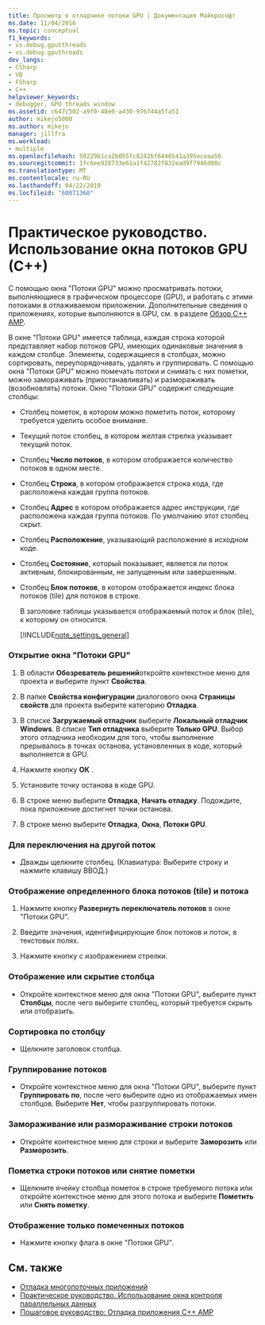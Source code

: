 ```yaml
---
title: Просмотр в отладчике потоки GPU | Документация Майкрософт
ms.date: 11/04/2016
ms.topic: conceptual
f1_keywords:
- vs.debug.gputthreads
- vs.debug.gputhreads
dev_langs:
- CSharp
- VB
- FSharp
- C++
helpviewer_keywords:
- debugger, GPU threads window
ms.assetid: c647c502-a9f0-48e0-a430-976744a5fa51
author: mikejo5000
ms.author: mikejo
manager: jillfra
ms.workload:
- multiple
ms.openlocfilehash: 59229b1ca2b055fc8242bf6446541a395eceaa56
ms.sourcegitcommit: 1fc6ee928733e61a1f42782f832ead9f7946d00c
ms.translationtype: MT
ms.contentlocale: ru-RU
ms.lasthandoff: 04/22/2019
ms.locfileid: "60071360"
---
```

# <a name="how-to-use-the-gpu-threads-window-c"></a>Практическое руководство. Использование окна потоков GPU (C++)
С помощью окна "Потоки GPU" можно просматривать потоки, выполняющиеся в графическом процессоре (GPU), и работать с этими потоками в отлаживаемом приложении. Дополнительные сведения о приложениях, которые выполняются в GPU, см. в разделе [Обзор C++ AMP](/cpp/parallel/amp/cpp-amp-overview).

 В окне "Потоки GPU" имеется таблица, каждая строка которой представляет набор потоков GPU, имеющих одинаковые значения в каждом столбце. Элементы, содержащиеся в столбцах, можно сортировать, переупорядочивать, удалять и группировать. С помощью окна "Потоки GPU" можно помечать потоки и снимать с них пометки, можно замораживать (приостанавливать) и размораживать (возобновлять) потоки. Окно "Потоки GPU" содержит следующие столбцы:

- Столбец пометок, в котором можно пометить поток, которому требуется уделить особое внимание.

- Текущий поток столбец, в котором желтая стрелка указывает текущий поток.

- Столбец **Число потоков**, в котором отображается количество потоков в одном месте.

- Столбец **Строка**, в котором отображается строка кода, где расположена каждая группа потоков.

- Столбец **Адрес** в котором отображается адрес инструкции, где расположена каждая группа потоков. По умолчанию этот столбец скрыт.

- Столбец **Расположение**, указывающий расположение в исходном коде.

- Столбец **Состояние**, который показывает, является ли поток активным, блокированным, не запущенным или завершенным.

- Столбец **Блок потоков**, в котором отображается индекс блока потоков (tile) для потоков в строке.

  В заголовке таблицы указывается отображаемый поток и блок (tile), к которому он относится.

  [!INCLUDE[note_settings_general](../data-tools/includes/note_settings_general_md.md)]

### <a name="to-display-the-gpu-threads-window"></a>Открытие окна "Потоки GPU"

1. В области **Обозреватель решений**откройте контекстное меню для проекта и выберите пункт **Свойства**.

2. В папке **Свойства конфигурации** диалогового окна **Страницы свойств** для проекта выберите категорию **Отладка**.

3. В списке **Загружаемый отладчик** выберите **Локальный отладчик Windows**. В списке **Тип отладчика** выберите **Только GPU**. Выбор этого отладчика необходим для того, чтобы выполнение прерывалось в точках останова, установленных в коде, который выполняется в GPU.

4. Нажмите кнопку **ОК** .

5. Установите точку останова в коде GPU.

6. В строке меню выберите **Отладка**, **Начать отладку**. Подождите, пока приложение достигнет точки останова.

7. В строке меню выберите **Отладка**, **Окна**, **Потоки GPU**.

### <a name="to-switch-to-a-different-thread"></a>Для переключения на другой поток

- Дважды щелкните столбец. (Клавиатура: Выберите строку и нажмите клавишу ВВОД.)

### <a name="to-display-a-particular-tile-and-thread"></a>Отображение определенного блока потоков (tile) и потока

1. Нажмите кнопку **Развернуть переключатель потоков** в окне "Потоки GPU".

2. Введите значения, идентифицирующие блок потоков и поток, в текстовых полях.

3. Нажмите кнопку с изображением стрелки.

### <a name="to-display-or-hide-a-column"></a>Отображение или скрытие столбца

- Откройте контекстное меню для окна "Потоки GPU", выберите пункт **Столбцы**, после чего выберите столбец, который требуется скрыть или отобразить.

### <a name="to-sort-by-a-column"></a>Сортировка по столбцу

- Щелкните заголовок столбца.

### <a name="to-group-threads"></a>Группирование потоков

- Откройте контекстное меню для окна "Потоки GPU", выберите пункт **Группировать по**, после чего выберите одно из отображаемых имен столбцов. Выберите **Нет**, чтобы разгруппировать потоки.

### <a name="to-freeze-or-thaw-a-row-of-threads"></a>Замораживание или размораживание строки потоков

- Откройте контекстное меню для строки и выберите **Заморозить** или **Разморозить**.

### <a name="to-flag-or-unflag-a-row-of-threads"></a>Пометка строки потоков или снятие пометки

- Щелкните ячейку столбца пометок в строке требуемого потока или откройте контекстное меню для этого потока и выберите **Пометить** или **Снять пометку**.

### <a name="to-display-only-flagged-threads"></a>Отображение только помеченных потоков

- Нажмите кнопку флага в окне "Потоки GPU".

## <a name="see-also"></a>См. также
- [Отладка многопоточных приложений](../debugger/debug-multithreaded-applications-in-visual-studio.md)
- [Практическое руководство. Использование окна контроля параллельных данных](../debugger/how-to-use-the-parallel-watch-window.md)
- [Пошаговое руководство: Отладка приложения C++ AMP](/cpp/parallel/amp/walkthrough-debugging-a-cpp-amp-application)